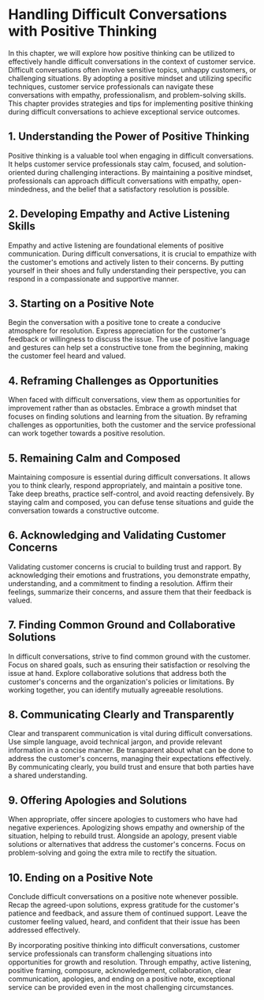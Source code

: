 Handling Difficult Conversations with Positive Thinking
==================================================================

In this chapter, we will explore how positive thinking can be utilized to effectively handle difficult conversations in the context of customer service. Difficult conversations often involve sensitive topics, unhappy customers, or challenging situations. By adopting a positive mindset and utilizing specific techniques, customer service professionals can navigate these conversations with empathy, professionalism, and problem-solving skills. This chapter provides strategies and tips for implementing positive thinking during difficult conversations to achieve exceptional service outcomes.

**1. Understanding the Power of Positive Thinking**
---------------------------------------------------

Positive thinking is a valuable tool when engaging in difficult conversations. It helps customer service professionals stay calm, focused, and solution-oriented during challenging interactions. By maintaining a positive mindset, professionals can approach difficult conversations with empathy, open-mindedness, and the belief that a satisfactory resolution is possible.

**2. Developing Empathy and Active Listening Skills**
-----------------------------------------------------

Empathy and active listening are foundational elements of positive communication. During difficult conversations, it is crucial to empathize with the customer's emotions and actively listen to their concerns. By putting yourself in their shoes and fully understanding their perspective, you can respond in a compassionate and supportive manner.

**3. Starting on a Positive Note**
----------------------------------

Begin the conversation with a positive tone to create a conducive atmosphere for resolution. Express appreciation for the customer's feedback or willingness to discuss the issue. The use of positive language and gestures can help set a constructive tone from the beginning, making the customer feel heard and valued.

**4. Reframing Challenges as Opportunities**
--------------------------------------------

When faced with difficult conversations, view them as opportunities for improvement rather than as obstacles. Embrace a growth mindset that focuses on finding solutions and learning from the situation. By reframing challenges as opportunities, both the customer and the service professional can work together towards a positive resolution.

**5. Remaining Calm and Composed**
----------------------------------

Maintaining composure is essential during difficult conversations. It allows you to think clearly, respond appropriately, and maintain a positive tone. Take deep breaths, practice self-control, and avoid reacting defensively. By staying calm and composed, you can defuse tense situations and guide the conversation towards a constructive outcome.

**6. Acknowledging and Validating Customer Concerns**
-----------------------------------------------------

Validating customer concerns is crucial to building trust and rapport. By acknowledging their emotions and frustrations, you demonstrate empathy, understanding, and a commitment to finding a resolution. Affirm their feelings, summarize their concerns, and assure them that their feedback is valued.

**7. Finding Common Ground and Collaborative Solutions**
--------------------------------------------------------

In difficult conversations, strive to find common ground with the customer. Focus on shared goals, such as ensuring their satisfaction or resolving the issue at hand. Explore collaborative solutions that address both the customer's concerns and the organization's policies or limitations. By working together, you can identify mutually agreeable resolutions.

**8. Communicating Clearly and Transparently**
----------------------------------------------

Clear and transparent communication is vital during difficult conversations. Use simple language, avoid technical jargon, and provide relevant information in a concise manner. Be transparent about what can be done to address the customer's concerns, managing their expectations effectively. By communicating clearly, you build trust and ensure that both parties have a shared understanding.

**9. Offering Apologies and Solutions**
---------------------------------------

When appropriate, offer sincere apologies to customers who have had negative experiences. Apologizing shows empathy and ownership of the situation, helping to rebuild trust. Alongside an apology, present viable solutions or alternatives that address the customer's concerns. Focus on problem-solving and going the extra mile to rectify the situation.

**10. Ending on a Positive Note**
---------------------------------

Conclude difficult conversations on a positive note whenever possible. Recap the agreed-upon solutions, express gratitude for the customer's patience and feedback, and assure them of continued support. Leave the customer feeling valued, heard, and confident that their issue has been addressed effectively.

By incorporating positive thinking into difficult conversations, customer service professionals can transform challenging situations into opportunities for growth and resolution. Through empathy, active listening, positive framing, composure, acknowledgement, collaboration, clear communication, apologies, and ending on a positive note, exceptional service can be provided even in the most challenging circumstances.
